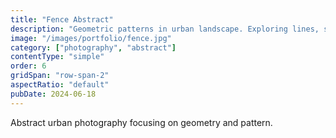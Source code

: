 ```yaml
---
title: "Fence Abstract"
description: "Geometric patterns in urban landscape. Exploring lines, shadows, and repetition."
image: "/images/portfolio/fence.jpg"
category: ["photography", "abstract"]
contentType: "simple"
order: 6
gridSpan: "row-span-2"
aspectRatio: "default"
pubDate: 2024-06-18
---
```


Abstract urban photography focusing on geometry and pattern.
